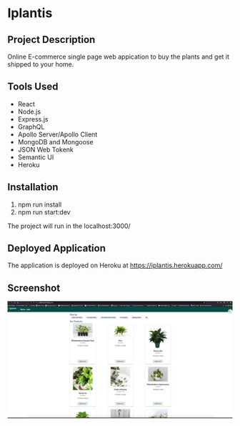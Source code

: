 # Iplantis

## Project Description

Online E-commerce single page web appication to buy the plants and get it shipped to your home.

## Tools Used

- React
- Node.js
- Express.js
- GraphQL
- Apollo Server/Apollo Client
- MongoDB and Mongoose
- JSON Web Tokenk
- Semantic UI
- Heroku

## Installation

1. npm run install
2. npm run start:dev

The project will run in the localhost:3000/

## Deployed Application

The application is deployed on Heroku at https://iplantis.herokuapp.com/

## Screenshot

![screenshot](./demo.png)
